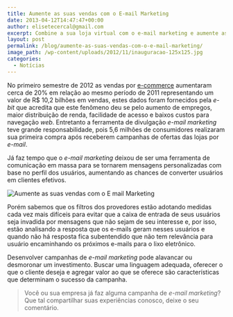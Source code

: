 ```yaml
---
title: Aumente as suas vendas com o E-mail Marketing
date: 2013-04-12T14:47:47+00:00
author: elisetecercal@gmail.com
excerpt: Combine a sua loja virtual com o e-mail marketing e aumente as chances dos seus clientes efetivarem suas compras.
layout: post
permalink: /blog/aumente-as-suas-vendas-com-o-e-mail-marketing/
image_path: /wp-content/uploads/2012/11/inauguracao-125x125.jpg
categories:
  - Notícias
---
```


No primeiro semestre de 2012 as vendas por [e-commerce](http://sistemas.cekurte.com/servicos/lojas-virtuais/ "Lojas Virtuais") aumentaram cerca de 20% em relação ao mesmo período de 2011 representando um valor de R$ 10,2 bilhões em vendas, estes dados foram fornecidos pela _e-bit_ que acredita que este fenômeno deu se pelo aumento de empregos, maior distribuição de renda, facilidade de acesso e baixos custos para navegação _web_. Entretanto a ferramenta de divulgação _e-mail marketing_ teve grande responsabilidade, pois 5,6 milhões de consumidores realizaram sua primeira compra após receberem campanhas de ofertas das lojas por _e-mail_.

Já faz tempo que o _e-mail marketing_ deixou de ser uma ferramenta de comunicação em massa para se tornarem mensagens personalizadas com base no perfil dos usuários, aumentando as chances de converter usuários em clientes efetivos.

![Aumente as suas vendas com o E mail Marketing](http://sistemas.cekurte.com/wp-content/uploads/2013/04/loja-virtual-gratis-300x243.jpg "Aumente as suas vendas com o E mail Marketing")

Porém sabemos que os filtros dos provedores estão adotando medidas cada vez mais difíceis para evitar que a caixa de entrada de seus usuários seja invadida por mensagens que não sejam de seu interesse e, por isso, estão analisando a resposta que os e-mails geram nesses usuários e quando não há resposta fica subentendido que não tem relevância para usuário encaminhando os próximos e-mails para o lixo eletrônico.

Desenvolver campanhas de _e-mail marketing_ pode alavancar ou desmoronar um investimento. Buscar uma linguagem adequada, oferecer o que o cliente deseja e agregar valor ao que se oferece são características que determinam o sucesso da campanha.

> Você ou sua empresa já faz alguma campanha de _e-mail marketing_? Que tal compartilhar suas experiências conosco, deixe o seu comentário.
